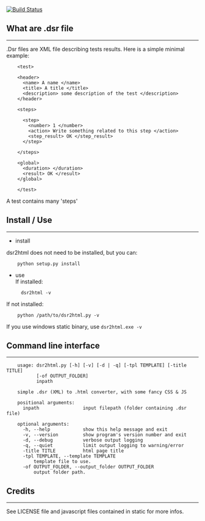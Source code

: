 
[![Build Status](https://travis-ci.org/mikrolax/dsr2html.png?branch=master)](https://travis-ci.org/mikrolax/dsr2html)

## What are .dsr file
- - -

.Dsr files are XML file describing tests results. 
Here is a simple minimal example:
	
        <test>

        <header>
          <name> A name </name>
          <title> A title </title>
          <description> some description of the test </description>
        </header>

        <steps>

          <step>
            <number> 1 </number>
            <action> Write something related to this step </action>
            <step_result> OK </step_result>
          </step>
          
        </steps>

        <global>
          <duration> </duration>
          <result> OK </result>
        </global>

        </test>
	
	
A test contains many 'steps'	 


## Install / Use  
- - -  
* install  

dsr2html does not need to be installed, but you can:  
  
        python setup.py install


* use   
If installed:  

        dsr2html -v

If not installed:  

        python /path/to/dsr2html.py -v

If you use windows static binary, use `dsr2html.exe -v`  

## Command line interface  
- - -  

        usage: dsr2html.py [-h] [-v] [-d | -q] [-tpl TEMPLATE] [-title TITLE]
               [-of OUTPUT_FOLDER]
               inpath

        simple .dsr (XML) to .html converter, with some fancy CSS & JS

        positional arguments:
          inpath                input filepath (folder containing .dsr file)

        optional arguments:
          -h, --help            show this help message and exit
          -v, --version         show program's version number and exit
          -d, --debug           verbose output logging
          -q, --quiet           limit output logging to warning/error
          -title TITLE          html page title
          -tpl TEMPLATE, --template TEMPLATE
              template file to use.
          -of OUTPUT_FOLDER, --output_folder OUTPUT_FOLDER
              output folder path.


## Credits  
- - -  

See LICENSE file and javascript files contained in static for more infos.  

